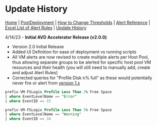 # Update History

[Home](./readme.md) | [PostDeployment](./PostDeploy.md) | [How to Change Thresholds](./ChangeAlertThreshold.md) | [Alert Reference](./AlertReference.md) | [Excel List of Alert Rules](./references/alerts.xlsx) | [Update History](./UpdateHistory.md)

4/14/23 - **Initial AVD Accelerator Release (v2.0.0)**

- Version 2.0 Initial Release  
- Added UI Definition for ease of deployment vs running scripts  
- All VM alerts are now revised to create multiple alerts per Host Pool, thus allowing separate groups to be alerted for specific host pool VM resources and their health (you will still need to manually add, create and adjust Alert Rules)
- Corrected queries for "Profile Disk n% full" as these would potentially never fire or alert from [version 1.x](https://github.com/JCoreMS/AVDAlerts)

```sql
prefix-VM-FSLogix Profile Less Than 2% Free Space  
| where EventLevelName == "Error"  
| where EventID == 33  

prefix-VM-FSLogix Profile Less Than 5% Free Space
| where EventLevelName == "Warning"
| where EventID == 34
```
